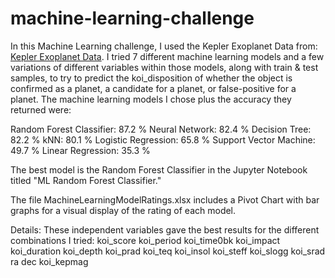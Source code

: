 # machine-learning-challenge

In this Machine Learning challenge, I used the Kepler Exoplanet Data from: [Kepler Exoplanet Data](https://www.kaggle.com/nasa/kepler-exoplanet-search-results/data). I tried 7 different machine learning models and a few variations of different variables within those models, along with train & test samples, to try to predict the koi_disposition of whether the object is confirmed as a planet, a candidate for a planet, or false-positive for a planet. The machine learning models I chose plus the accuracy they returned were:

Random Forest Classifier: 87.2 %
Neural Network:           82.4 %
Decision Tree:            82.2 %
kNN:                      80.1 %
Logistic Regression:      65.8 %
Support Vector Machine:   49.7 %
Linear Regression:        35.3 %

The best model is the Random Forest Classifier in the Jupyter Notebook titled "ML Random Forest Classifier."

The file MachineLearningModelRatings.xlsx includes a Pivot Chart with bar graphs for a visual display of the rating of each model.

Details: These independent variables gave the best results for the different combinations I tried:
koi_score
koi_period
koi_time0bk
koi_impact
koi_duration
koi_depth
koi_prad
koi_teq
koi_insol
koi_steff
koi_slogg
koi_srad
ra
dec
koi_kepmag
